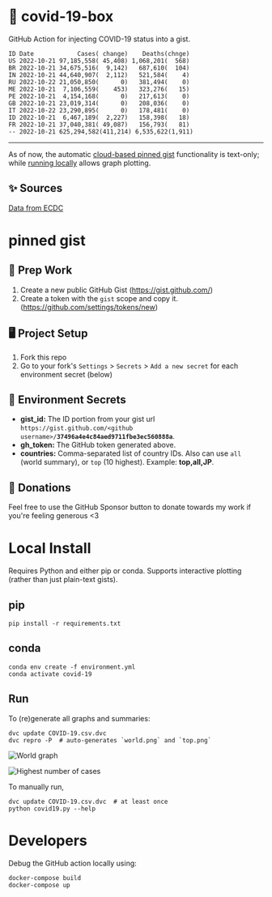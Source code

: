 # 🏥 covid-19-box

GitHub Action for injecting COVID-19 status into a gist.

```
ID Date            Cases( change)    Deaths(chnge)
US 2022-10-21 97,185,558( 45,408) 1,068,201(  568)
BR 2022-10-21 34,675,516(  9,142)   687,610(  104)
IN 2022-10-21 44,640,907(  2,112)   521,584(    4)
RU 2022-10-22 21,050,850(      0)   381,494(    0)
ME 2022-10-21  7,106,559(    453)   323,276(   15)
PE 2022-10-21  4,154,168(      0)   217,613(    0)
GB 2022-10-21 23,019,314(      0)   208,036(    0)
IT 2022-10-22 23,290,895(      0)   178,481(    0)
ID 2022-10-21  6,467,189(  2,227)   158,398(   18)
FR 2022-10-21 37,040,381( 49,087)   156,793(   81)
-- 2022-10-21 625,294,582(411,214) 6,535,622(1,911)
```

---

As of now, the automatic [cloud-based pinned gist](#pinned-gist) functionality is text-only;
while [running locally](#local-install) allows graph plotting.

## ✨ Sources

[Data from ECDC](https://www.ecdc.europa.eu/en/publications-data/download-todays-data-geographic-distribution-covid-19-cases-worldwide)

# pinned gist

## 🎒 Prep Work
1. Create a new public GitHub Gist (https://gist.github.com/)
1. Create a token with the `gist` scope and copy it. (https://github.com/settings/tokens/new)

## 🖥 Project Setup
1. Fork this repo
1. Go to your fork's `Settings` > `Secrets` > `Add a new secret` for each environment secret (below)

## 🤫 Environment Secrets
- **gist_id:** The ID portion from your gist url `https://gist.github.com/<github username>/`**`37496a4e4c84aed9711fbe3ec560888a`**.
- **gh_token:** The GitHub token generated above.
- **countries:** Comma-separated list of country IDs. Also can use `all` (world summary), or `top` (10 highest). Example: **top,all,JP**.

## 💸 Donations

Feel free to use the GitHub Sponsor button to donate towards my work if you're feeling generous <3

# Local Install

Requires Python and either pip or conda. Supports interactive plotting (rather than just plain-text gists).

## pip

```
pip install -r requirements.txt
```

## conda

```
conda env create -f environment.yml
conda activate covid-19
```

## Run

To (re)generate all graphs and summaries:

```
dvc update COVID-19.csv.dvc
dvc repro -P  # auto-generates `world.png` and `top.png`
```

![World graph](world.png)

![Highest number of cases](top.png)

To manually run,

```
dvc update COVID-19.csv.dvc  # at least once
python covid19.py --help
```

# Developers

Debug the GitHub action locally using:

```
docker-compose build
docker-compose up
```
